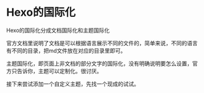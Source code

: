 # Hexo的国际化

Hexo的国际化分成文档国际化和主题国际化

官方文档里说明了文档是可以根据语言展示不同的文件的，简单来说，不同的语言有不同的目录，把md文件放在对应的目录里即可。

主题国际化，即页面上非文档的部分文字的国际化，没有明确说明要怎么设置，官方只告诉你，主题可以定制化。很讨厌。

接下来尝试添加一个自定义主题，先找一个现成的试试。